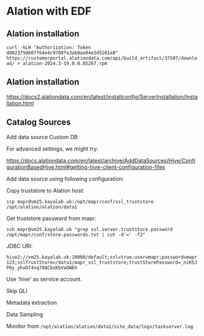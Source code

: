 # Alation with EDF

## Alation installation

`curl -kLH "Authorization: Token d8823750607f64e4c9708fe3ab0aa94e3d5281e8" https://customerportal.alationdata.com/api/build_artifact/37507/download/ > alation-2024.3-19.0.0.85267.rpm`

<!-- ## Kerberos Server?

[Simple KDC](https://github.com/staticmukesh/kerberos-docker)

and/or

https://www.confluent.io/en-gb/blog/containerized-testing-with-kerberos-and-ssh/


Create user:
`kadmin.local -q "addprinc root/ezmeral@${REALM_NAME}"`

```bash
kinit root/ezmeral@${REALM_NAME}

ktutil
  - addent -password -p ezmeral@${REALM_NAME} -k 1 -e RC4-HMAC
  - wkt ezmeral.keytab
  - q
``` -->

## Alation installation

https://docs2.alationdata.com/en/latest/installconfig/ServerInstallation/Installation.html

## Catalog Sources

Add data source
Custom DB

For advanced settings, we might try:

https://docs.alationdata.com/en/latest/archive/AddDataSources/Hive/ConfigurationBasedHive.html#getting-hive-client-configuration-files


Add data source using following configuration:

Copy truststore to Alation host:

`scp mapr@vm25.kayalab.uk:/opt/mapr/conf/ssl_truststore /opt/alation/alation/data1`

Get truststore password from mapr:

`ssh mapr@vm25.kayalab.uk "grep ssl.server.truststore.password /opt/mapr/conf/store-passwords.txt | cut -d'=' -f2"`

JDBC URI:

`hive2://vm25.kayalab.uk:10000/default;ssl=true;user=mapr;password=mapr123;sslTrustStore=/data1/mapr_ssl_truststore;trustStorePassword=_niK5JPOy_yhxD74nq78QCbsKbVaOWEh`

Use 'hive' as service account.

Skip QLI

Metadata extraction

Data Sampling

Monitor from `/opt/alation/alation/data1/site_data/logs/taskserver.log`
